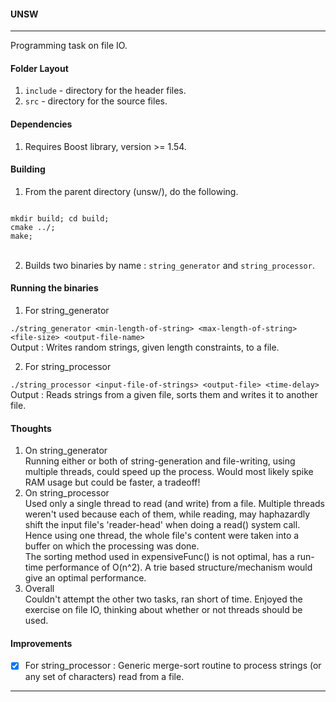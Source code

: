 #### UNSW 

---

Programming task on file IO.


#### Folder Layout
1. `include` - directory for the header files.
2. `src` - directory for the source files.

#### Dependencies
1. Requires Boost library, version >= 1.54.

#### Building
1. From the parent directory (unsw/), do the following.
<code>
mkdir build; cd build;
cmake ../;
make;
</code> <br/>

2. Builds two binaries by name : `string_generator` and `string_processor`.


#### Running the binaries
1. For string_generator <br/> 

`./string_generator <min-length-of-string> <max-length-of-string> <file-size> <output-file-name>`
<br/>
Output : Writes random strings, given length constraints, to a file.


2. For string_processor <br/>

`./string_processor <input-file-of-strings> <output-file> <time-delay> `
<br/>
Output : Reads strings from a given file, sorts them and writes it to another file.

#### Thoughts
1. On string_generator <br/>
Running either or both of string-generation and file-writing, using multiple threads, could speed up the process. Would most likely spike RAM usage but could be faster, a tradeoff! <br/>
2. On string_processor <br/>
Used only a single thread to read (and write) from a file. Multiple threads weren't used because each of them, while reading, may haphazardly shift the input file's 'reader-head' when doing a read() system call. Hence using one thread, the whole file's content were taken into a buffer on which the processing was done. <br/>
The sorting method used in expensiveFunc() is not optimal, has a run-time performance of O(n^2). A trie based structure/mechanism would give an optimal performance. <br/>
3. Overall <br/>
Couldn't attempt the other two tasks, ran short of time. Enjoyed the exercise on file IO, thinking about whether or not threads should be used.

#### Improvements
- [x] For string_processor : Generic merge-sort routine to process strings (or any set of characters) read from a file.


---
